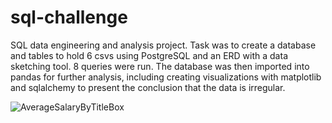 # sql-challenge
 SQL data engineering and analysis project. Task was to create a database and tables to hold 6 csvs using PostgreSQL and an ERD with a data sketching tool. 8 queries were run.
The database was then imported into pandas for further analysis, including creating visualizations with matplotlib and sqlalchemy to present the conclusion that the data is irregular.  

![AverageSalaryByTitleBox](https://user-images.githubusercontent.com/44123311/118341474-21ea4600-b4d4-11eb-889f-17ff3a7e9367.png)

